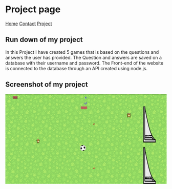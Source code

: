 # Project page

[Home](./index.md)
[Contact](/contact.md)
[Project]()

## Run down of my project
In this Project I have created 5 games that is based on the questions and answers the user has provided.
The Question and answers are saved on a database with their username and password. The Front-end of the
website is connected to the database through an API created using node.js.

## Screenshot of my project
![game1](./img/game1.png)


